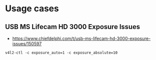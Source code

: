 # Usage cases

## USB MS Lifecam HD 3000 Exposure Issues

* https://www.chiefdelphi.com/t/usb-ms-lifecam-hd-3000-exposure-issues/150597

```
v4l2-ctl -c exposure_auto=1 -c exposure_absolute=10
```
